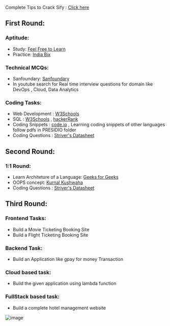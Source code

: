 
Complete Tips to Crack Sify : [Click here](https://youtu.be/slboC5N5Sxs?feature=shared)

## First Round:
### Aptitude:
- Study: [Feel Free to Learn](https://www.feelfreetolearn.com/)
- Practice: [India Bix](https://www.indiabix.com/)

### Technical MCQs:
- Sanfoundary: [Sanfoundary](https://www.sanfoundry.com/)
- In youtube search for Real time interview questions for domain like DevOps , Cloud, Data Analytics
### Coding Tasks:
- Web Development : [W3Schools](https://www.w3schools.com/)
- SQL : [W3Schools](https://www.w3schools.com/) , [hackerRank](https://www.hackerrank.com/)
- Coding Snippets : [code.io](https://youtube.com/playlist?list=PLhP5RsB7fhE3h5MvxjC2MHPbCjcL_8-e5&feature=shared) , Learning coding snippets of other languages follow pdfs in PRESIDIO folder
- Coding Questions : [Striver's Datasheet](https://takeuforward.org/interviews/strivers-sde-sheet-top-coding-interview-problems/)

## Second Round:
### 1:1 Round:
- Learn Architeture of a Language: [Geeks for Geeks](https://www.geeksforgeeks.org/)
- OOPS concept: [Kurnal Kushwaha](https://youtube.com/playlist?list=PL9gnSGHSqcno1G3XjUbwzXHL8_EttOuKk&feature=shared)
- Coding Questions : [Striver's Datasheet](https://takeuforward.org/interviews/strivers-sde-sheet-top-coding-interview-problems/)

## Third Round:
### Frontend Tasks:
  - Build a Movie Ticketing Booking Site
  - Build a Flight Ticketing Booking Site

### Backend Task:
  - Build an Application like gpay for money Transaction

### Cloud based task:
  - Build the given application using lambda function

### FullStack based task:
  - Build a complete hotel management website

![image](https://github.com/JatinKishore/Placment_Preparation/assets/122717391/e05349fb-27db-4362-8b89-2725522a1719)


  
